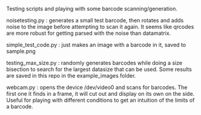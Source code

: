 Testing scripts and playing with some barcode scanning/generation.

noisetesting.py : generates a small test barcode, then rotates and adds noise to the image before attempting to scan it again. It seems like qrcodes are more robust for getting parsed with the noise than datamatrix.

simple_test_code.py : just makes an image with a barcode in it, saved to sample.png

testing_max_size.py : randomly generates barcodes while doing a size bisection to search for the largest datasize that can be used. Some results are saved in this repo in the example_images folder.

webcam.py : opens the device /dev/video0 and scans for barcodes. The first one it finds in a frame, it will cut out and display on its own on the side. Useful for playing with different conditions to get an intuition of the limits of a barcode.
